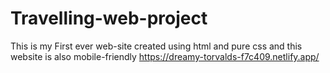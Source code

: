 # Travelling-web-project
This is my First ever web-site created using html and pure css and this website is also mobile-friendly
https://dreamy-torvalds-f7c409.netlify.app/
